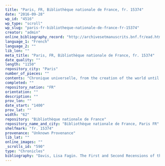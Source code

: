 ```yaml
---
title: "Paris, FR, Bibliothèque nationale de France, fr. 15374"
date: "2016-09-28"
wp_id: "4516"
wp_type: "scroll"
wp_slug: "paris-fr-bibliotheque-nationale-de-france-fr-15374"
creator: "admin"
online_bibliography_record: "http://archivesetmanuscrits.bnf.fr/ead.html?id=FRBNFEAD000045834"
language_1: "French"
language_2: ""
lib_lon: ""
meta_title: "Paris, FR, Bibliothèque nationale de France, fr. 15374"
date_quality: ""
length: "1150"
repository_city: "Paris"
number_of_pieces: ""
contents: "Chronique universelle, from the creation of the world until the end of the reign of Charles VII."
completed: ""
repository_nation: "FR"
orientation: ""
description: ""
prov_lon: ""
date_start: "1400"
prov_lat: ""
width: "62"
repository: "Bibliothèque nationale de France"
repository_name_and_city: "Bibliothèque nationale de France, Paris FR"
shelfmark: "fr. 15374"
provenance: "Unknown Provenance"
lib_lat: ""
online_images: ""
_scrolls_id: "590"
type: "Chronicles"
bibliography: "Davis, Lisa Fagin. The First and Second Recensions of the Chronique Anonyme Universelle: Houghton MS Typ 41 and MS Fr 49. Cambridge, MA: Harvard University, 2009."
---
```



